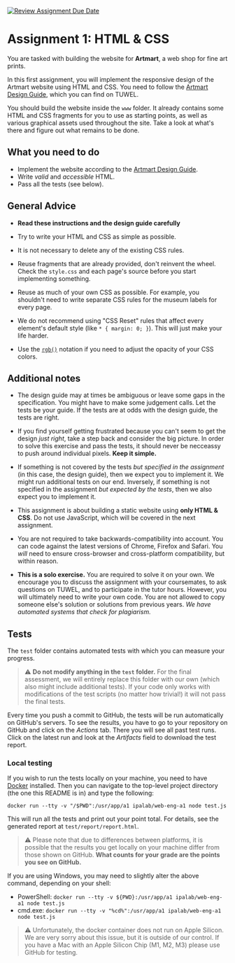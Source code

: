 [![Review Assignment Due Date](https://classroom.github.com/assets/deadline-readme-button-22041afd0340ce965d47ae6ef1cefeee28c7c493a6346c4f15d667ab976d596c.svg)](https://classroom.github.com/a/XtDfZ-u0)
# Assignment 1: HTML & CSS

You are tasked with building the website for __Artmart__, a web shop for fine art prints.

In this first assignment, you will implement the responsive design of the Artmart website using HTML and CSS. You need to follow the [Artmart Design Guide][design_guide], which you can find on TUWEL.

You should build the website inside the `www` folder. It already contains some HTML and CSS fragments for you to use as starting points, as well as various graphical assets used throughout the site. Take a look at what's there and figure out what remains to be done.

## What you need to do

- Implement the website according to the [Artmart Design Guide][design_guide].
- Write *valid* and *accessible* HTML.
- Pass all the tests (see below).

[design_guide]: https://tuwel.tuwien.ac.at/mod/resource/view.php?id=2508608

## General Advice

- **Read these instructions and the design guide carefully**

- Try to write your HTML and CSS as simple as possible.

- It is not necessary to delete any of the existing CSS rules.

- Reuse fragments that are already provided, don't reinvent the wheel. Check the `style.css` and each page's source before you start implementing something.

- Reuse as much of your own CSS as possible. For example, you shouldn't need to write separate CSS rules for the museum labels for every page.

- We do not recommend using "CSS Reset" rules that affect every element's default style (like `* { margin: 0; }`). This will just make your life harder.

- Use the [`rgb()`](https://developer.mozilla.org/en-US/docs/Web/CSS/color_value/rgb()) notation if you need to adjust the opacity of your CSS colors.

## Additional notes

- The design guide may at times be ambiguous or leave some gaps in the specification. You might have to make some judgement calls. Let the tests be your guide. If the tests are at odds with the design guide, the tests are right.

- If you find yourself getting frustrated because you can't seem to get the design *just right*, take a step back and consider the big picture. In order to solve this exercise and pass the tests, it should never be necceassy to push around individual pixels. **Keep it simple.**

- If something is not covered by the tests *but specified in the assignment* (in this case, the design guide), then we expect you to implement it. We might run additional tests on our end. Inversely, if something is not specified in the assignment *but expected by the tests*, then we also expect you to implement it.

- This assignment is about building a static website using **only HTML & CSS**. Do not use JavaScript, which will be covered in the next assignment.

- You are not required to take backwards-compatibility into account. You can code against the latest versions of Chrome, Firefox and Safari. You *will* need to ensure cross-browser and cross-platform compatibility, but within reason.

- **This is a solo exercise.** You are required to solve it on your own. We encourage you to discuss the assignment with your coursemates, to ask questions on TUWEL, and to participate in the tutor hours. However, you will ultimately need to write your own code. You are not allowed to copy someone else's solution or solutions from previous years. *We have automated systems that check for plagiarism.*

## Tests

The `test` folder contains automated tests with which you can measure your progress.

> :warning: **Do not modify anything in the `test` folder.** For the final assessment, we will entirely replace this folder with our own (which also might include additional tests). If your code only works with modifications of the test scripts (no matter how trivial!) it will not pass the final tests.

Every time you push a commit to GitHub, the tests will be run automatically on GitHub's servers. To see the results, you have to go to your repository on GitHub and click on the *Actions* tab. There you will see all past test runs. Click on the latest run and look at the *Artifacts* field to download the test report.

### Local testing

If you wish to run the tests locally on your machine, you need to have [Docker](https://www.docker.com) installed. Then you can navigate to the top-level project directory (the one this README is in) and type the following:

    docker run --tty -v "/$PWD":/usr/app/a1 ipalab/web-eng-a1 node test.js        

This will run all the tests and print out your point total. For details, see the generated report at `test/report/report.html`.

> :warning: Please note that due to differences between platforms, it is possible that the results you get locally on your machine differ from those shown on GitHub. **What counts for your grade are the points you see on GitHub.**

If you are using Windows, you may need to slightly alter the above command, depending on your shell:

- PowerShell: `docker run --tty -v ${PWD}:/usr/app/a1 ipalab/web-eng-a1 node test.js`
- cmd.exe: `docker run --tty -v "%cd%":/usr/app/a1 ipalab/web-eng-a1 node test.js`

> :warning: Unfortunately, the docker container does not run on Apple Silicon. We are very sorry about this issue, but it is outside of our control. If you have a Mac with an Apple Silicon Chip (M1, M2, M3) please use GitHub for testing.
